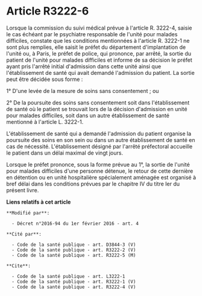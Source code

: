 # Article R3222-6

Lorsque la commission du suivi médical prévue à l'article R. 3222-4, saisie le cas échéant par le psychiatre responsable de
l'unité pour malades difficiles, constate que les conditions mentionnées à l'article R. 3222-1 ne sont plus remplies, elle
saisit le préfet du département d'implantation de l'unité ou, à Paris, le préfet de police, qui prononce, par arrêté, la
sortie du patient de l'unité pour malades difficiles et informe de sa décision le préfet ayant pris l'arrêté initial
d'admission dans cette unité ainsi que l'établissement de santé qui avait demandé l'admission du patient. La sortie peut être
décidée sous forme : 

1° D'une levée de la mesure de soins sans consentement ; ou 

2° De la poursuite des soins sans consentement soit dans l'établissement de santé où le patient se trouvait lors de la
décision d'admission en unité pour malades difficiles, soit dans un autre établissement de santé mentionné à l'article L.
3222-1. 

L'établissement de santé qui a demandé l'admission du patient organise la poursuite des soins en son sein ou dans un autre
établissement de santé en cas de nécessité. L'établissement désigné par l'arrêté préfectoral accueille le patient dans un
délai maximal de vingt jours. 

Lorsque le préfet prononce, sous la forme prévue au 1°, la sortie de l'unité pour malades difficiles d'une personne détenue,
le retour de cette dernière en détention ou en unité hospitalière spécialement aménagée est organisé à bref délai dans les
conditions prévues par le chapitre IV du titre Ier du présent livre.

**Liens relatifs à cet article**

	**Modifié par**:

	  - Décret n°2016-94 du 1er février 2016 - art. 4

	**Cité par**:

	  - Code de la santé publique - art. D3844-3 (V)
	  - Code de la santé publique - art. R3222-2 (V)
	  - Code de la santé publique - art. R3222-5 (M)

	**Cite**:

	  - Code de la santé publique - art. L3222-1
	  - Code de la santé publique - art. R3222-1 (V)
	  - Code de la santé publique - art. R3222-4 (V)

